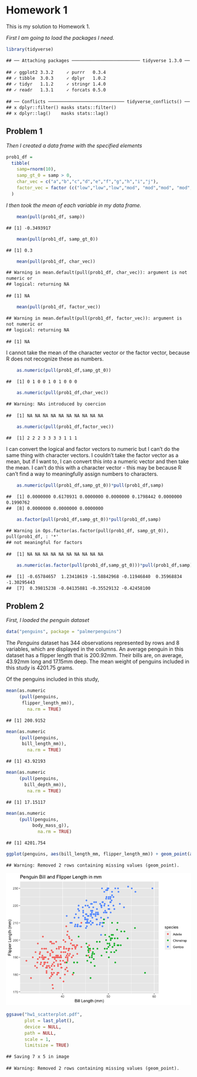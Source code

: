 Homework 1
================

This is my solution to Homework 1.

*First I am going to load the packages I need.*

``` r
library(tidyverse)
```

    ## ── Attaching packages ────────────────────────── tidyverse 1.3.0 ──

    ## ✓ ggplot2 3.3.2     ✓ purrr   0.3.4
    ## ✓ tibble  3.0.3     ✓ dplyr   1.0.2
    ## ✓ tidyr   1.1.2     ✓ stringr 1.4.0
    ## ✓ readr   1.3.1     ✓ forcats 0.5.0

    ## ── Conflicts ───────────────────────────── tidyverse_conflicts() ──
    ## x dplyr::filter() masks stats::filter()
    ## x dplyr::lag()    masks stats::lag()

## Problem 1

*Then I created a data frame with the specified elements*

``` r
prob1_df =
  tibble(
    samp=rnorm(10),
    samp_gt_0 = samp > 0,
    char_vec = c("a","b","c","d","e","f","g","h","i","j"),
    factor_vec = factor (c("low","low","low","mod", "mod","mod", "mod", "high","high","high"))
  )
```

*I then took the mean of each variable in my data frame.*

``` r
    mean(pull(prob1_df, samp))
```

    ## [1] -0.3493917

``` r
    mean(pull(prob1_df, samp_gt_0))
```

    ## [1] 0.3

``` r
    mean(pull(prob1_df, char_vec))
```

    ## Warning in mean.default(pull(prob1_df, char_vec)): argument is not numeric or
    ## logical: returning NA

    ## [1] NA

``` r
    mean(pull(prob1_df, factor_vec))
```

    ## Warning in mean.default(pull(prob1_df, factor_vec)): argument is not numeric or
    ## logical: returning NA

    ## [1] NA

I cannot take the mean of the character vector or the factor vector,
because R does not recognize these as numbers.

``` r
    as.numeric(pull(prob1_df,samp_gt_0))
```

    ##  [1] 0 1 0 0 1 0 1 0 0 0

``` r
    as.numeric(pull(prob1_df,char_vec))
```

    ## Warning: NAs introduced by coercion

    ##  [1] NA NA NA NA NA NA NA NA NA NA

``` r
    as.numeric(pull(prob1_df,factor_vec))
```

    ##  [1] 2 2 2 3 3 3 3 1 1 1

I can convert the logical and factor vectors to numeric but I can’t do
the same thing with character vectors. I couldn’t take the factor vector
as a mean, but if I want to, I can convert this into a numeric vector
and then take the mean. I can’t do this with a character vector - this
may be because R can’t find a way to meaningfully assign numbers to
characters.

``` r
    as.numeric(pull(prob1_df,samp_gt_0))*pull(prob1_df,samp)
```

    ##  [1] 0.0000000 0.6170931 0.0000000 0.0000000 0.1798442 0.0000000 0.1990762
    ##  [8] 0.0000000 0.0000000 0.0000000

``` r
    as.factor(pull(prob1_df,samp_gt_0))*pull(prob1_df,samp)
```

    ## Warning in Ops.factor(as.factor(pull(prob1_df, samp_gt_0)), pull(prob1_df, : '*'
    ## not meaningful for factors

    ##  [1] NA NA NA NA NA NA NA NA NA NA

``` r
    as.numeric(as.factor(pull(prob1_df,samp_gt_0)))*pull(prob1_df,samp)
```

    ##  [1] -0.65784657  1.23418619 -1.58842968 -0.11946840  0.35968834 -1.30295443
    ##  [7]  0.39815238 -0.04135881 -0.35529132 -0.42458100

## Problem 2

*First, I loaded the penguin dataset*

``` r
data("penguins", package = "palmerpenguins")
```

The *Penguins* dataset has 344 observations represented by rows and 8
variables, which are displayed in the columns. An average penguin in
this dataset has a flipper length that is 200.92mm. Their bills are, on
average, 43.92mm long and 17.15mm deep. The mean weight of penguins
included in this study is 4201.75 grams.

Of the penguins included in this study,

``` r
mean(as.numeric
     (pull(penguins,
      flipper_length_mm)), 
        na.rm = TRUE)
```

    ## [1] 200.9152

``` r
mean(as.numeric
     (pull(penguins,
      bill_length_mm)),
        na.rm = TRUE)
```

    ## [1] 43.92193

``` r
mean(as.numeric
     (pull(penguins,
       bill_depth_mm)),
        na.rm = TRUE)
```

    ## [1] 17.15117

``` r
mean(as.numeric
     (pull(penguins,
          body_mass_g)),
            na.rm = TRUE)
```

    ## [1] 4201.754

``` r
ggplot(penguins, aes(bill_length_mm, flipper_length_mm)) + geom_point(aes(colour = species)) + ggtitle("Penguin Bill and Flipper Length in mm") + labs (y = "Flipper Length (mm)", x = "Bill Length (mm)")
```

    ## Warning: Removed 2 rows containing missing values (geom_point).

![](P8105_HW_files/figure-gfm/making%20my%20scatterplot%20and%20saving%20it-1.png)<!-- -->

``` r
ggsave("hw1_scatterplot.pdf",
       plot = last_plot(),
       device = NULL,
       path = NULL,
       scale = 1, 
       limitsize = TRUE) 
```

    ## Saving 7 x 5 in image

    ## Warning: Removed 2 rows containing missing values (geom_point).
